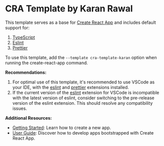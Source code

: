 # CRA Template by Karan Rawal

This template serves as a base for [Create React App](https://github.com/facebook/create-react-app) and includes default support for:

1. [TypeScript](https://www.typescriptlang.org/)
2. [Eslint](https://eslint.org/)
3. [Prettier](https://prettier.io/)

To use this template, add the `--template cra-template-karan` option when running the create-react-app command.

**Recommendations:**
1. For optimal use of this template, it's recommended to use VSCode as your IDE, with the [eslint](https://marketplace.visualstudio.com/items?itemName=dbaeumer.vscode-eslint) and [prettier](https://marketplace.visualstudio.com/items?itemName=esbenp.prettier-vscode) extensions installed.
2. If the current version of the [eslint](https://marketplace.visualstudio.com/items?itemName=dbaeumer.vscode-eslint) extension for VSCode is incompatible with the latest version of eslint, consider switching to the pre-release version of the eslint extension. This should resolve any compatibility issues.

**Additional Resources:**
- [Getting Started](https://create-react-app.dev/docs/getting-started): Learn how to create a new app.
- [User Guide](https://create-react-app.dev): Discover how to develop apps bootstrapped with Create React App.